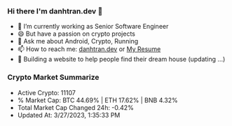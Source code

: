 ### Hi there I'm danhtran.dev 👋

- 🔭 I’m currently working as Senior Software Engineer
- 😄 But have a passion on crypto projects
- 💬 Ask me about Android, Crypto, Running 
- 📫 How to reach me: <a href="https://danhtran.dev" target="_blank">danhtran.dev</a> or <a href="Dan-Resume.pdf" target="_blank">My Resume</a>
- 🌱 Building a website to help people find their dream house (updating ...)

### Crypto Market Summarize
- Active Crypto: 11107
- % Market Cap: BTC 44.69% | ETH 17.62% | BNB 4.32%
- Total Market Cap Changed 24h: -0.42%
- Updated At: 3/27/2023, 1:35:33 PM
